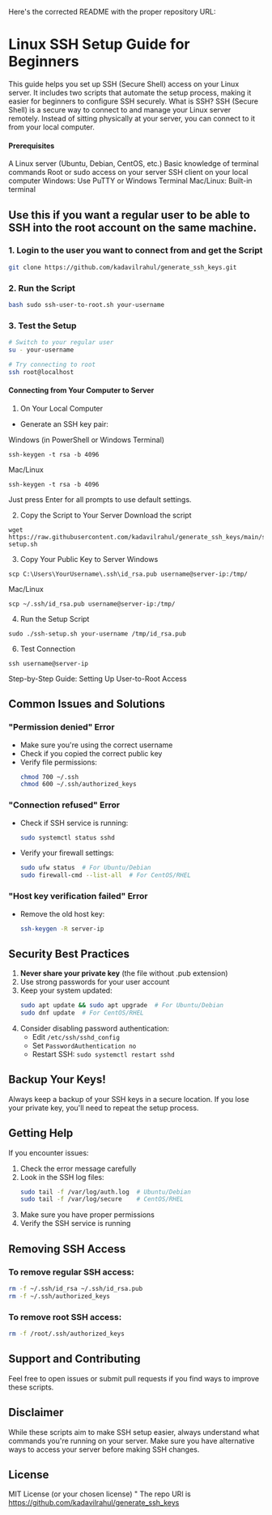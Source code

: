 Here's the corrected README with the proper repository URL:

# Linux SSH Setup Guide for Beginners

This guide helps you set up SSH (Secure Shell) access on your Linux server. It includes two scripts that automate the setup process, making it easier for beginners to configure SSH securely.
What is SSH?
SSH (Secure Shell) is a secure way to connect to and manage your Linux server remotely. Instead of sitting physically at your server, you can connect to it from your local computer.

#### Prerequisites
A Linux server (Ubuntu, Debian, CentOS, etc.)
Basic knowledge of terminal commands
Root or sudo access on your server
SSH client on your local computer
Windows: Use PuTTY or Windows Terminal
Mac/Linux: Built-in terminal

## Use this if you want a regular user to be able to SSH into the root account on the same machine.

### 1. Login to the user you want to connect from and get the Script

```bash
git clone https://github.com/kadavilrahul/generate_ssh_keys.git
```

### 2. Run the Script

```bash
bash sudo ssh-user-to-root.sh your-username
```

### 3. Test the Setup

```bash
# Switch to your regular user
su - your-username

# Try connecting to root
ssh root@localhost
```

#### Connecting from Your Computer to Server
1. On Your Local Computer
- Generate an SSH key pair:

Windows (in PowerShell or Windows Terminal)
```
ssh-keygen -t rsa -b 4096
```
Mac/Linux
```
ssh-keygen -t rsa -b 4096
```
Just press Enter for all prompts to use default settings.

2. Copy the Script to Your Server
Download the script
```
wget https://raw.githubusercontent.com/kadavilrahul/generate_ssh_keys/main/ssh-setup.sh
```

3. Copy Your Public Key to Server
Windows
```
scp C:\Users\YourUsername\.ssh\id_rsa.pub username@server-ip:/tmp/
```
Mac/Linux
```
scp ~/.ssh/id_rsa.pub username@server-ip:/tmp/
```
4. Run the Setup Script
```
sudo ./ssh-setup.sh your-username /tmp/id_rsa.pub
```
6. Test Connection

```
ssh username@server-ip
```
Step-by-Step Guide: Setting Up User-to-Root Access



## Common Issues and Solutions

### "Permission denied" Error
- Make sure you're using the correct username
- Check if you copied the correct public key
- Verify file permissions:
  ```bash
  chmod 700 ~/.ssh
  chmod 600 ~/.ssh/authorized_keys
  ```

### "Connection refused" Error
- Check if SSH service is running:
  ```bash
  sudo systemctl status sshd
  ```
- Verify your firewall settings:
  ```bash
  sudo ufw status  # For Ubuntu/Debian
  sudo firewall-cmd --list-all  # For CentOS/RHEL
  ```

### "Host key verification failed" Error
- Remove the old host key:
  ```bash
  ssh-keygen -R server-ip
  ```

## Security Best Practices

1. **Never share your private key** (the file without .pub extension)
2. Use strong passwords for your user account
3. Keep your system updated:
   ```bash
   sudo apt update && sudo apt upgrade  # For Ubuntu/Debian
   sudo dnf update  # For CentOS/RHEL
   ```
4. Consider disabling password authentication:
   - Edit `/etc/ssh/sshd_config`
   - Set `PasswordAuthentication no`
   - Restart SSH: `sudo systemctl restart sshd`

## Backup Your Keys!

Always keep a backup of your SSH keys in a secure location. If you lose your private key, you'll need to repeat the setup process.

## Getting Help

If you encounter issues:
1. Check the error message carefully
2. Look in the SSH log files:
   ```bash
   sudo tail -f /var/log/auth.log  # Ubuntu/Debian
   sudo tail -f /var/log/secure    # CentOS/RHEL
   ```
3. Make sure you have proper permissions
4. Verify the SSH service is running

## Removing SSH Access

### To remove regular SSH access:
```bash
rm -f ~/.ssh/id_rsa ~/.ssh/id_rsa.pub
rm -f ~/.ssh/authorized_keys
```

### To remove root SSH access:
```bash
rm -f /root/.ssh/authorized_keys
```

## Support and Contributing

Feel free to open issues or submit pull requests if you find ways to improve these scripts.

## Disclaimer

While these scripts aim to make SSH setup easier, always understand what commands you're running on your server. Make sure you have alternative ways to access your server before making SSH changes.

## License

MIT License (or your chosen license)
" The repo URl is https://github.com/kadavilrahul/generate_ssh_keys
